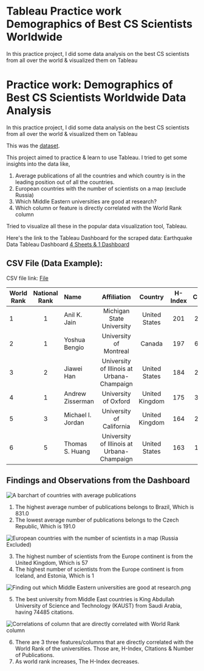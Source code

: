 # Tableau Practice work Demographics of Best CS Scientists Worldwide
In this practice project, I did some data analysis on the best CS scientists from all over the world & visualized them on Tableau 


# Practice work: Demographics of Best CS Scientists Worldwide Data Analysis
In this practice project, I did some data analysis on the best CS scientists from all over the world & visualized them on Tableau 

This was the [dataset](https://github.com/RezuwanHassan262/Tableau-Practice-work-Demographics-of-Best-CS-Scientists-Worldwide/blob/main/best_cs_scientist_details.csv).

This project aimed to practice & learn to use Tableau. I tried to get some insights into the data like,

1. Average publications of all the countries and which country is in the leading position out of all the countries.
2. European countries with the number of scientists on a map (exclude Russia)
3. Which Middle Eastern universities are good at research?
4. Which column or feature is directly correlated with the World Rank column

Tried to visualize all these in the popular data visualization tool, Tableau.


Here's the link to the Tableau Dashboard for the scraped data: Earthquake Data Tableau Dashboard [4 Sheets & 1 Dashboard](https://public.tableau.com/app/profile/md.reuzwan.hassan/viz/PracticeworkDemographicsofBestCSScientistsWorldwide/DemographicsofBestCSScientistsWorldwide)


## CSV File (Data Example):

CSV file link: [File](https://github.com/RezuwanHassan262/Tableau-Practice-work-Demographics-of-Best-CS-Scientists-Worldwide/blob/main/best_cs_scientist_details.csv)

| World Rank    | National Rank  | Name              |  Affiliation  | Country	   | H-Index  | Citations | #DBLP  |
| ------------- |:--------------:|:------------------|:-----------:|:------------:|:-------------:|:-------------:|:----------:|	
| 1             | 1	             | Anil K. Jain      | Michigan State University	 | United States     | 201          |	247416	      | 867   |
| 2             | 1	             | Yoshua Bengio     | University of Montreal	   | Canada          | 197          |	637950         | 715           |
| 3             | 2              | Jiawei Han        | University of Illinois at Urbana-Champaign	       | United States        | 184	        | 205519	        | 993	|
| 4	            | 1	             | Andrew Zisserman  | University of Oxford	     | United Kingdom        | 175	      | 301948	      |596	|
| 5             | 3	             | Michael I. Jordan | University of California	 | United Kingdom        | 164          | 201905          | 612|
| 6             | 5	             | Thomas S. Huang   | University of Illinois at Urbana-Champaign         | United States         | 163          | 118676          | 1068 |

## Findings and Observations from the Dashboard

![A barchart of countries with average publications](https://raw.githubusercontent.com/RezuwanHassan262/Tableau-Practice-work-Demographics-of-Best-CS-Scientists-Worldwide/main/A%20barchart%20of%20countries%20with%20average%20publications.png)

1. The highest average number of publications belongs to Brazil, Which is 831.0
2. The lowest average number of publications belongs to the Czech Republic, Which is 191.0


![European countries with the number of scientists in a map (Russia Excluded)](https://raw.githubusercontent.com/RezuwanHassan262/Tableau-Practice-work-Demographics-of-Best-CS-Scientists-Worldwide/main/European%20countries%20with%20the%20number%20of%20scientists%20in%20a%20map%20(Russia%20Excluded).png)

3. The highest number of scientists from the Europe continent is from the United Kingdom, Which is 57
4. The highest number of scientists from the Europe continent is from Iceland, and Estonia, Which is 1


![Finding out which Middle Eastern universities are good at research.png](https://raw.githubusercontent.com/RezuwanHassan262/Tableau-Practice-work-Demographics-of-Best-CS-Scientists-Worldwide/main/Finding%20out%20which%20Middle%20Eastern%20universities%20are%20good%20at%20research.png)

5. The best university from Middle East countries is King Abdullah University of Science and Technology (KAUST) from Saudi Arabia, having 74485 citations.


![Correlations of column that are directly correlated with World Rank column](https://raw.githubusercontent.com/RezuwanHassan262/Tableau-Practice-work-Demographics-of-Best-CS-Scientists-Worldwide/main/Correlations%20of%20column%20that%20are%20directly%20correlated%20with%20World%20Rank%20column.png)

6. There are 3 three features/columns that are directly correlated with the World Rank of the universities. Those are, H-Index, CItations & Number of Publications.
7. As world rank increases, The H-Index decreases.

